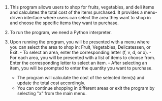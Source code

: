 1.	This program allows users to shop for fruits, vegetables, and deli items and calculates the total cost of the items purchased. It provides a menu-driven interface where users can select the area they want to shop in and choose the specific items they want to purchase.

2.	To run the program, we need a Python interpreter. 

3.	Upon running the program, you will be presented with a menu where you can select the area to shop in: Fruit, Vegetables, Delicatessen, or Exit.
        - To select an area, enter the corresponding letter (f, v, d, or x).
        - For each area, you will be presented with a list of items to choose from. Enter the   corresponding letter to select an item.
        - After selecting an item, you will be prompted to enter the quantity you want to purchase.
       - The program will calculate the cost of the selected item(s) and update the total cost accordingly.
       - You can continue shopping in different areas or exit the program by selecting "x" from the main menu.

